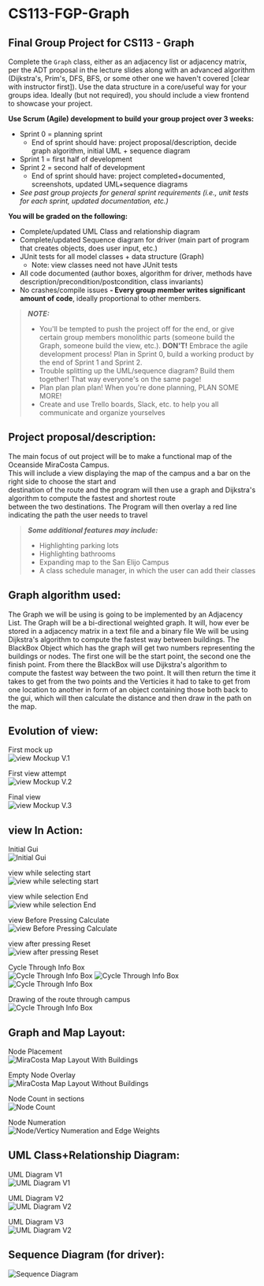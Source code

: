 # CS113-FGP-Graph
## Final Group Project for CS113 - Graph

Complete the `Graph` class, either as an adjacency list or adjacency matrix, per the ADT proposal in the lecture slides along with an advanced algorithm (Dijkstra's, Prim's, DFS, BFS, or some other one we haven't covered [clear with instructor first]).  Use the data structure in a core/useful way for your groups idea. Ideally (but not required), you should include a view frontend to showcase your project.

**Use Scrum (Agile) development to build your group project over 3 weeks:**
- Sprint 0 = planning sprint
	- End of sprint should have: project proposal/description, decide graph algorithm, initial UML + sequence diagram
- Sprint 1 = first half of development
- Sprint 2 = second half of development
	- End of sprint should have: project completed+documented, screenshots, updated UML+sequence diagrams
- *See past group projects for general sprint requirements (i.e., unit tests for each sprint, updated documentation, etc.)*

**You will be graded on the following:**
- Complete/updated UML Class and relationship diagram
- Complete/updated Sequence diagram for driver (main part of program that creates objects, does user input, etc.)
- JUnit tests for all model classes + data structure (Graph)
	- Note: view classes need not have JUnit tests
- All code documented (author boxes, algorithm for driver, methods have description/precondition/postcondition, class invariants)
- No crashes/compile issues
**- Every group member writes significant amount of code**, ideally proportional to other members.


> ***NOTE:***
> - You'll be tempted to push the project off for the end, or give certain group members monolithic parts (someone build the Graph, someone build the view, etc.).  **DON'T!**  Embrace the agile development process! Plan in Sprint 0, build a working product by the end of Sprint 1 and Sprint 2.
> - Trouble splitting up the UML/sequence diagram? Build them together! That way everyone's on the same page! 
> - Plan plan plan plan! When you're done planning, PLAN SOME MORE!
> - Create and use Trello boards, Slack, etc. to help you all communicate and organize yourselves

## Project proposal/description:
The main focus of out project will be to make a functional map of the Oceanside MiraCosta Campus.<br>
This will include a view displaying the map of the campus and a bar on the right side to choose the start and<br>
destination of the route and the program will then use a graph and Dijkstra's algorithm to compute the fastest and shortest route<br>
between the two destinations. The Program will then overlay a red line indicating the path the user needs to travel<br>

> ***Some additional features may include:***
> - Highlighting parking lots
> - Highlighting bathrooms
> - Expanding map to the San Elijo Campus
> - A class schedule manager, in which the user can add their classes

## Graph algorithm used:
The Graph we will be using is going to be implemented by an Adjacency List.
The Graph will be a bi-directional weighted graph.
It will, how ever be stored in a adjacency matrix in a text file and a binary file
We will be using Dijkstra's algorithm to compute the fastest way between buildings.
The BlackBox Object which has the graph will get two numbers representing the buildings or nodes.
The first one will be the start point, the second one the finish point. From there the BlackBox
will use Dijkstra's algorithm to compute the fastest way between the two point.
It will then return the time it takes to get from the two points and the Verticies it had to take to get from one
location to another in form of an object containing those both back to the gui, which will then calculate the distance
and then draw in the path on the map.

## Evolution of view:
First mock up<br>
![view Mockup V.1](doc/Screenshots/InitialProgramLayout.jpeg)

First view attempt<br>
![view Mockup V.2](doc/Screenshots/GUIDesign_v1.PNG)

Final view<br>
![view Mockup V.3](doc/Screenshots/MainPanel.png)

## view In Action:
Initial Gui<br>
![Initial Gui](doc/Screenshots/MainPanel.png)

view while selecting start<br>
![view while selecting start](doc/Screenshots/MainPanel.png)

view while selection End<br>
![view while selection End](doc/Screenshots/MainPanel.png)

view Before Pressing Calculate<br>
![view Before Pressing Calculate](doc/Screenshots/MainPanel.png)

view after pressing Reset<br>
![view after pressing Reset](doc/Screenshots/MainPanel.png)

Cycle Through Info Box<br>
![Cycle Through Info Box](doc/Screenshots/MainPanel.png)
![Cycle Through Info Box](doc/Screenshots/MainPanel.png)
![Cycle Through Info Box](doc/Screenshots/MainPanel.png)

Drawing of the route through campus<br>
![Cycle Through Info Box](doc/Screenshots/MainPanelWithWorkingRouting.png)


## Graph and Map Layout:
Node Placement<br>
![MiraCosta Map Layout With Buildings](doc/ProjectLayout/MCMapLayoutColor.jpeg)

Empty Node Overlay<br>
![MiraCosta Map Layout Without Buildings](doc/ProjectLayout/MCMapLayoutBW.jpg)

Node Count in sections<br>
![Node Count](doc/ProjectLayout/NodeCount.jpg)

Node Numeration <br>
![Node/Verticy Numeration and Edge Weights](doc/ProjectLayout/Nodes%26Weights.jpeg)

## UML Class+Relationship Diagram:
UML Diagram V1<br>
![UML Diagram V1](doc/UML-Sequence/FinalGroupProjectUMLv1.png)

UML Diagram V2<br>
![UML Diagram V2](doc/UML-Sequence/FinalGroupProjectUMLv2.jpg)

UML Diagram V3<br>
![UML Diagram V2](doc/UML-Sequence/FinalGroupProjectUMLv3.png)

## Sequence Diagram (for driver):
![Sequence Diagram](doc/UML-Sequence/Sequence%20Diagram.jpg)
